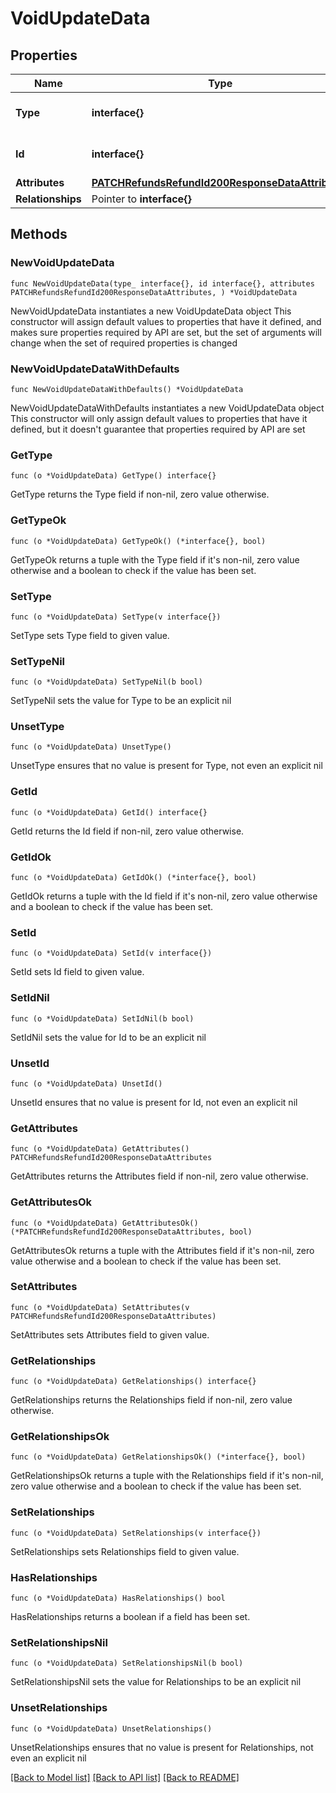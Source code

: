 # VoidUpdateData

## Properties

Name | Type | Description | Notes
------------ | ------------- | ------------- | -------------
**Type** | **interface{}** | The resource&#39;s type | 
**Id** | **interface{}** | The resource&#39;s id | 
**Attributes** | [**PATCHRefundsRefundId200ResponseDataAttributes**](PATCHRefundsRefundId200ResponseDataAttributes.md) |  | 
**Relationships** | Pointer to **interface{}** |  | [optional] 

## Methods

### NewVoidUpdateData

`func NewVoidUpdateData(type_ interface{}, id interface{}, attributes PATCHRefundsRefundId200ResponseDataAttributes, ) *VoidUpdateData`

NewVoidUpdateData instantiates a new VoidUpdateData object
This constructor will assign default values to properties that have it defined,
and makes sure properties required by API are set, but the set of arguments
will change when the set of required properties is changed

### NewVoidUpdateDataWithDefaults

`func NewVoidUpdateDataWithDefaults() *VoidUpdateData`

NewVoidUpdateDataWithDefaults instantiates a new VoidUpdateData object
This constructor will only assign default values to properties that have it defined,
but it doesn't guarantee that properties required by API are set

### GetType

`func (o *VoidUpdateData) GetType() interface{}`

GetType returns the Type field if non-nil, zero value otherwise.

### GetTypeOk

`func (o *VoidUpdateData) GetTypeOk() (*interface{}, bool)`

GetTypeOk returns a tuple with the Type field if it's non-nil, zero value otherwise
and a boolean to check if the value has been set.

### SetType

`func (o *VoidUpdateData) SetType(v interface{})`

SetType sets Type field to given value.


### SetTypeNil

`func (o *VoidUpdateData) SetTypeNil(b bool)`

 SetTypeNil sets the value for Type to be an explicit nil

### UnsetType
`func (o *VoidUpdateData) UnsetType()`

UnsetType ensures that no value is present for Type, not even an explicit nil
### GetId

`func (o *VoidUpdateData) GetId() interface{}`

GetId returns the Id field if non-nil, zero value otherwise.

### GetIdOk

`func (o *VoidUpdateData) GetIdOk() (*interface{}, bool)`

GetIdOk returns a tuple with the Id field if it's non-nil, zero value otherwise
and a boolean to check if the value has been set.

### SetId

`func (o *VoidUpdateData) SetId(v interface{})`

SetId sets Id field to given value.


### SetIdNil

`func (o *VoidUpdateData) SetIdNil(b bool)`

 SetIdNil sets the value for Id to be an explicit nil

### UnsetId
`func (o *VoidUpdateData) UnsetId()`

UnsetId ensures that no value is present for Id, not even an explicit nil
### GetAttributes

`func (o *VoidUpdateData) GetAttributes() PATCHRefundsRefundId200ResponseDataAttributes`

GetAttributes returns the Attributes field if non-nil, zero value otherwise.

### GetAttributesOk

`func (o *VoidUpdateData) GetAttributesOk() (*PATCHRefundsRefundId200ResponseDataAttributes, bool)`

GetAttributesOk returns a tuple with the Attributes field if it's non-nil, zero value otherwise
and a boolean to check if the value has been set.

### SetAttributes

`func (o *VoidUpdateData) SetAttributes(v PATCHRefundsRefundId200ResponseDataAttributes)`

SetAttributes sets Attributes field to given value.


### GetRelationships

`func (o *VoidUpdateData) GetRelationships() interface{}`

GetRelationships returns the Relationships field if non-nil, zero value otherwise.

### GetRelationshipsOk

`func (o *VoidUpdateData) GetRelationshipsOk() (*interface{}, bool)`

GetRelationshipsOk returns a tuple with the Relationships field if it's non-nil, zero value otherwise
and a boolean to check if the value has been set.

### SetRelationships

`func (o *VoidUpdateData) SetRelationships(v interface{})`

SetRelationships sets Relationships field to given value.

### HasRelationships

`func (o *VoidUpdateData) HasRelationships() bool`

HasRelationships returns a boolean if a field has been set.

### SetRelationshipsNil

`func (o *VoidUpdateData) SetRelationshipsNil(b bool)`

 SetRelationshipsNil sets the value for Relationships to be an explicit nil

### UnsetRelationships
`func (o *VoidUpdateData) UnsetRelationships()`

UnsetRelationships ensures that no value is present for Relationships, not even an explicit nil

[[Back to Model list]](../README.md#documentation-for-models) [[Back to API list]](../README.md#documentation-for-api-endpoints) [[Back to README]](../README.md)


